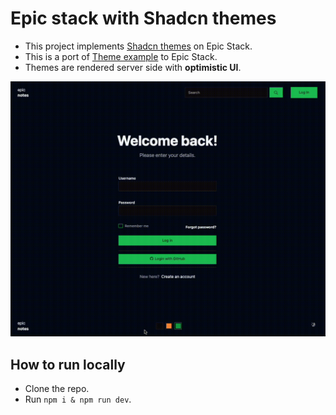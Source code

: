 # Epic stack with Shadcn themes

- This project implements [Shadcn themes](https://ui.shadcn.com/themes) on Epic
  Stack.
- This is a port of [Theme example](https://github.com/shadcn/example-ui-themes) to Epic Stack.
- Themes are rendered server side with **optimistic UI**.

![epic-theme](./epic-theme.gif)

## How to run locally

- Clone the repo.
- Run `npm i & npm run dev`.
